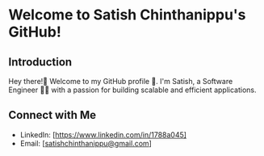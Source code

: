# Welcome to Satish Chinthanippu's GitHub!

## Introduction
Hey there!👋 Welcome to my GitHub profile 🙏. I'm Satish, a Software Engineer 👨‍💻 with a passion for building scalable and efficient applications. 

## Connect with Me
- LinkedIn: [https://www.linkedin.com/in/1788a045]
- Email: [satishchinthanippu@gmail.com]

